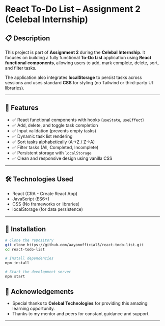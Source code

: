 # React To-Do List – Assignment 2 (Celebal Internship)

## 📋 Description

This project is part of **Assignment 2** during the **Celebal Internship**. It focuses on building a fully functional **To-Do List** application using **React functional components**, allowing users to add, mark complete, delete, sort, and filter tasks.

The application also integrates **localStorage** to persist tasks across sessions and uses standard **CSS** for styling (no Tailwind or third-party UI libraries).

---

## 🚀 Features

- ✅ React functional components with hooks (`useState`, `useEffect`)
- ✅ Add, delete, and toggle task completion
- ✅ Input validation (prevents empty tasks)
- ✅ Dynamic task list rendering
- ✅ Sort tasks alphabetically (A→Z / Z→A)
- ✅ Filter tasks (All, Completed, Incomplete)
- ✅ Persistent storage with `localStorage`
- ✅ Clean and responsive design using vanilla CSS

---

## 🛠️ Technologies Used

- React (CRA - Create React App)
- JavaScript (ES6+)
- CSS (No frameworks or libraries)
- localStorage (for data persistence)

---

## 🔧 Installation

```bash
# Clone the repository
git clone https://github.com/aayanofficial5/react-todo-list.git
cd react-todo-list

# Install dependencies
npm install

# Start the development server
npm start

```

## 🙌 Acknowledgements

- Special thanks to **Celebal Technologies** for providing this amazing learning opportunity.
- Thanks to my mentor and peers for constant guidance and support.

---

